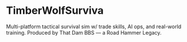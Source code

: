 # TimberWolfSurviva
Multi-platform tactical survival sim w/ trade skills, AI ops, and real-world training. Produced by That Dam BBS — a Road Hammer Legacy.

